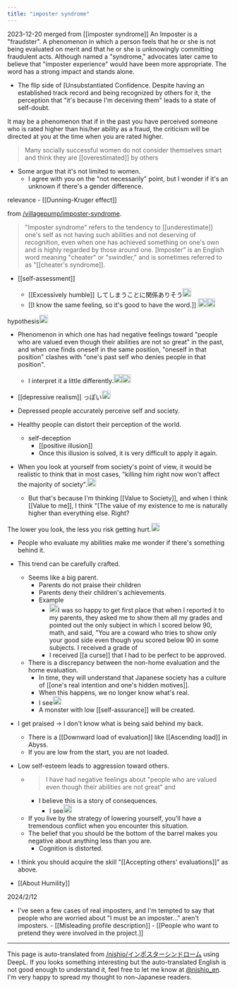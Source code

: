 ```yaml
---
title: "imposter syndrome"
---
```


2023-12-20 merged from  [[imposter syndrome]]
An Imposter is a "fraudster". A phenomenon in which a person feels that he or she is not being evaluated on merit and that he or she is unknowingly committing fraudulent acts.
Although named a "syndrome," advocates later came to believe that "imposter experience" would have been more appropriate. The word has a strong impact and stands alone.

- The flip side of [Unsubstantiated Confidence. Despite having an established track record and being recognized by others for it, the perception that "it's because I'm deceiving them" leads to a state of self-doubt.

It may be a phenomenon that if in the past you have perceived someone who is rated higher than his/her ability as a fraud, the criticism will be directed at you at the time when you are rated higher.

> Many socially successful women do not consider themselves smart and think they are [[overestimated]] by others
- Some argue that it's not limited to women.
    - I agree with you on the "not necessarily" point, but I wonder if it's an unknown if there's a gender difference.

relevance
    - [[Dunning-Kruger effect]]


from [/villagepump/imposter-syndrome](https://scrapbox.io/villagepump/imposter-syndrome).
>  "Imposter syndrome" refers to the tendency to [[underestimate]] one's self as not having such abilities and not deserving of recognition, even when one has achieved something on one's own and is highly regarded by those around one.  [Imposter" is an English word meaning "cheater" or "swindler," and is sometimes referred to as "[[cheater's syndrome]].
- [[self-assessment]]

    - [[Excessively humble]] してしまうことに関係ありそう<img src='https://scrapbox.io/api/pages/villagepump/yosider/icon' alt='/villagepump/yosider.icon' height="19.5"/>
    - [[I know the same feeling, so it's good to have the word.]] <img src='https://scrapbox.io/api/pages/villagepump/blu3mo/icon' alt='/villagepump/blu3mo.icon' height="19.5"/><img src='https://scrapbox.io/api/pages/villagepump/yosider/icon' alt='/villagepump/yosider.icon' height="19.5"/>

hypothesis<img src='https://scrapbox.io/api/pages/villagepump/nishio/icon' alt='/villagepump/nishio.icon' height="19.5"/>
- Phenomenon in which one has had negative feelings toward "people who are valued even though their abilities are not so great" in the past, and when one finds oneself in the same position, "oneself in that position" clashes with "one's past self who denies people in that position".
    - I interpret it a little differently.<img src='https://scrapbox.io/api/pages/villagepump/mtane0412/icon' alt='/villagepump/mtane0412.icon' height="19.5"/><img src='https://scrapbox.io/api/pages/villagepump/blu3mo/icon' alt='/villagepump/blu3mo.icon' height="19.5"/>

- [[depressive realism]] っぽい<img src='https://scrapbox.io/api/pages/villagepump/mtane0412/icon' alt='/villagepump/mtane0412.icon' height="19.5"/>
- Depressed people accurately perceive self and society.
- Healthy people can distort their perception of the world.
    - self-deception
        - [[positive illusion]]
        - Once this illusion is solved, it is very difficult to apply it again.
- When you look at yourself from society's point of view, it would be realistic to think that in most cases, "killing him right now won't affect the majority of society".<img src='https://scrapbox.io/api/pages/nishio-en/nishio/icon' alt='nishio.icon' height="19.5"/>
    - But that's because I'm thinking [[Value to Society]], and when I think [[Value to me]], I think "[The value of my existence to me is naturally higher than everything else. Right?

The lower you look, the less you risk getting hurt.<img src='https://scrapbox.io/api/pages/villagepump/mtane0412/icon' alt='/villagepump/mtane0412.icon' height="19.5"/>
- People who evaluate my abilities make me wonder if there's something behind it.
- This trend can be carefully crafted.
    - Seems like a big parent.
        - Parents do not praise their children
        - Parents deny their children's achievements.
        - Example
            - <img src='https://scrapbox.io/api/pages/villagepump/mtane0412/icon' alt='/villagepump/mtane0412.icon' height="19.5"/>I was so happy to get first place that when I reported it to my parents, they asked me to show them all my grades and pointed out the only subject in which I scored below 90, math, and said, "You are a coward who tries to show only your good side even though you scored below 90 in some subjects. I received a grade of
            - I received [[a curse]] that I had to be perfect to be approved.
    - There is a discrepancy between the non-home evaluation and the home evaluation.
        - In time, they will understand that Japanese society has a culture of [[one's real intention and one's hidden motives]].
        - When this happens, we no longer know what's real.
        - I see<img src='https://scrapbox.io/api/pages/villagepump/nishio/icon' alt='/villagepump/nishio.icon' height="19.5"/>
        - A monster with low [[self-assurance]] will be created.
- I get praised -> I don't know what is being said behind my back.
    - There is a [[Downward load of evaluation]] like [[Ascending load]] in Abyss.
    - If you are low from the start, you are not loaded.
- Low self-esteem leads to aggression toward others.
    - > I have had negative feelings about "people who are valued even though their abilities are not great" and
        - I believe this is a story of consequences.
            - I see<img src='https://scrapbox.io/api/pages/villagepump/nishio/icon' alt='/villagepump/nishio.icon' height="19.5"/>
    - If you live by the strategy of lowering yourself, you'll have a tremendous conflict when you encounter this situation.
    - The belief that you should be the bottom of the barrel makes you negative about anything less than you are.
        - Cognition is distorted.
- I think you should acquire the skill "[[Accepting others' evaluations]]" as above.


- [[About Humility]]

2024/2/12
- I've seen a few cases of real imposters, and I'm tempted to say that people who are worried about "I must be an imposter..." aren't imposters.
        - [[Misleading profile description]]
        - [[People who want to pretend they were involved in the project.]]

---
This page is auto-translated from [/nishio/インポスターシンドローム](https://scrapbox.io/nishio/インポスターシンドローム) using DeepL. If you looks something interesting but the auto-translated English is not good enough to understand it, feel free to let me know at [@nishio_en](https://twitter.com/nishio_en). I'm very happy to spread my thought to non-Japanese readers.